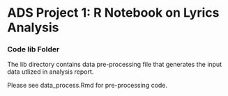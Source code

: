 # ADS Project 1:  R Notebook on Lyrics Analysis

### Code lib Folder

The lib directory contains data pre-processing file that generates the input data utlized in analysis report.

Please see data_process.Rmd for pre-processing code.

